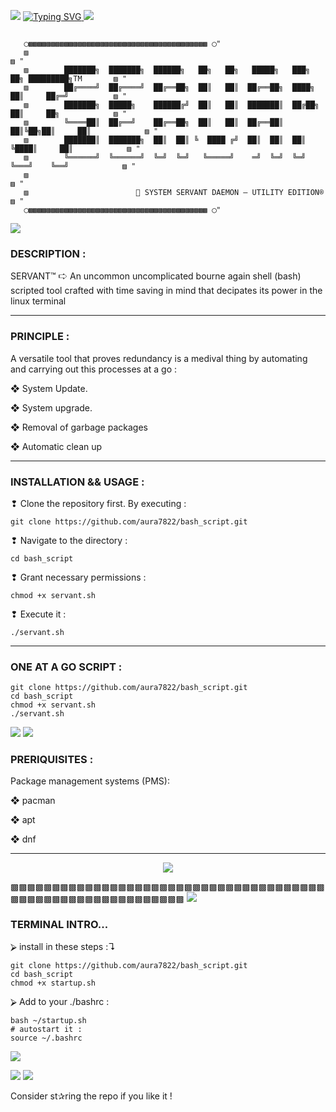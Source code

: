 <a><img src='https://i.imgur.com/LyHic3i.gif'/></a>
<a href="https://git.io/typing-svg">
  <img src="https://readme-typing-svg.demolab.com?font=Black+Ops+One&size=50&pause=50&color=0000ff&center=true&width=1200&height=100&lines=SCRIPTING%20WITH%20BASH" alt="Typing SVG" />
</a>
<a><img src='https://i.imgur.com/LyHic3i.gif'/></a>
```

   ◯▩▩▩▩▩▩▩▩▩▩▩▩▩▩▩▩▩▩▩▩▩▩▩▩▩▩▩▩▩▩▩▩▩▩▩▩▩▩▩▩ ◯"
   ▨                                                                                         ▨ "
   ▨        ███████╗  ███████╗  ██████╗   ██╗   ██╗   █████╗   ███╗   ██╗ █████████╗TM       ▨ "
   ▨        ██╔════╝  ██╔════╝  ██╔══██╗  ██║   ██║  ██╔══██╗  ████╗  ██║     ██╔═╝          ▨ "
   ▨        ███████╗  █████╗    ██████╔╝  ██║   ██║  ███████║  ██╔██╗ ██║     ██╗            ▨ "
   ▨        ╚════██║  ██╔══╝    ██╔══██╗  ██║   ██║  ██╔══██║  ██║╚██╗██║     ██║            ▨ "
   ▨        ███████║  ███████╗  ██║  ██║ ╚  ████ ╔╝  ██║  ██║  ██║ ╚████║     ██║            ▨ "
   ▨        ╚══════╝  ╚══════╝  ╚═╝  ╚═╝   ╚═════╝    ═╝  ╚═╝  ╚═╝  ╚═══╝    ╚══╝            ▨ "
   ▨                                                                                         ▨ "
   ▨                        🧠 SYSTEM SERVANT DAEMON — UTILITY EDITION®                      ▨ "
   ◯▩▩▩▩▩▩▩▩▩▩▩▩▩▩▩▩▩▩▩▩▩▩▩▩▩▩▩▩▩▩▩▩▩▩▩▩▩▩▩▩ ◯"
```
   <a><img src='https://i.imgur.com/LyHic3i.gif'/></a>

### DESCRIPTION : 

 SERVANT™ 🢧 An uncommon uncomplicated bourne again shell (bash) scripted tool crafted with time saving in mind that decipates its power in the linux terminal

---
### PRINCIPLE :

A versatile tool that proves redundancy is a medival thing by automating and carrying out this processes at a go : 

   ❖ System Update.

   ❖ System upgrade.

   ❖ Removal of garbage packages

   ❖ Automatic clean up

---
### INSTALLATION && USAGE :

❢ Clone the repository first. By executing : 

```
git clone https://github.com/aura7822/bash_script.git
```
❢ Navigate to the directory :

```
cd bash_script
```
❢ Grant necessary permissions :

```
chmod +x servant.sh
```
❢ Execute it :

```
./servant.sh
```
---
### ONE AT A GO SCRIPT : 
```
git clone https://github.com/aura7822/bash_script.git
cd bash_script
chmod +x servant.sh
./servant.sh
```
  <a><img src='https://i.imgur.com/LyHic3i.gif'/></a>
  <a><img src='https://i.imgur.com/LyHic3i.gif'/></a>

### PRERIQUISITES :

Package management systems (PMS):

  ❖ pacman

  ❖ apt

  ❖ dnf
  
---

<p align="center">
  <a href="https://skillicons.dev">
    <img src="https://skillicons.dev/icons?i=arch,bash,debian,linux,mint,nix,redhat,ubuntu" />
  </a>
</p>
▩▩▩▩▩▩▩▩▩▩▩▩▩▩▩▩▩▩▩▩▩▩▩▩▩▩▩▩▩▩▩▩▩▩▩▩▩▩▩▩▩▩▩▩▩▩▩▩▩▩▩▩▩▩▩▩▩▩▩
 <a><img src='https://i.imgur.com/LyHic3i.gif'/></a>
 
 ### TERMINAL INTRO...

 ⮚ install in these steps :↴
 ```
git clone https://github.com/aura7822/bash_script.git
cd bash_script
chmod +x startup.sh
```
⮚ Add to your ./bashrc : 
```
bash ~/startup.sh
# autostart it :
source ~/.bashrc
```
 <a><img src='https://i.imgur.com/LyHic3i.gif'/></a>



 <a><img src='https://i.imgur.com/LyHic3i.gif'/></a>
 <a><img src='https://i.imgur.com/LyHic3i.gif'/></a>

 Consider st✰ring the repo if you like it !
